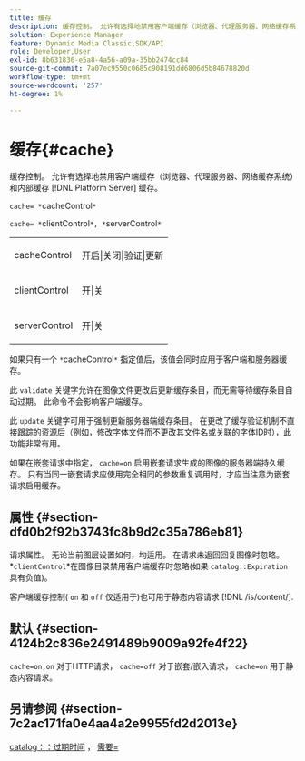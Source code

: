 ```yaml
---
title: 缓存
description: 缓存控制。 允许有选择地禁用客户端缓存（浏览器、代理服务器、网络缓存系统）和内部缓存 [!DNL Platform Server] 缓存。
solution: Experience Manager
feature: Dynamic Media Classic,SDK/API
role: Developer,User
exl-id: 8b631836-e5a8-4a56-a09a-35bb2474cc84
source-git-commit: 7a07ec9550c0685c908191dd6806d5b84678820d
workflow-type: tm+mt
source-wordcount: '257'
ht-degree: 1%

---
```


# 缓存{#cache}

缓存控制。 允许有选择地禁用客户端缓存（浏览器、代理服务器、网络缓存系统）和内部缓存 [!DNL Platform Server] 缓存。

`cache= *`cacheControl`*`

`cache= *`clientControl`*, *`serverControl`*`

<table id="simpletable_70ACECAEA02F400C83B598FA13F1D00B"> 
 <tr class="strow"> 
  <td class="stentry"> <p><span class="codeph"> <span class="varname"> cacheControl</span></span> </p> </td> 
  <td class="stentry"> <p><span class="codeph"> 开启|关闭|验证|更新</span> </p> </td> 
 </tr> 
 <tr class="strow"> 
  <td class="stentry"> <p><span class="codeph"> <span class="varname"> clientControl</span></span> </p></td> 
  <td class="stentry"> <p><span class="codeph"> 开|关</span> </p></td> 
 </tr> 
 <tr class="strow"> 
  <td class="stentry"> <p><span class="codeph"> <span class="varname"> serverControl</span></span> </p></td> 
  <td class="stentry"> <p><span class="codeph"> 开|关</span> </p></td> 
 </tr> 
</table>

如果只有一个 `*`cacheControl`*` 指定值后，该值会同时应用于客户端和服务器缓存。

此 `validate` 关键字允许在图像文件更改后更新缓存条目，而无需等待缓存条目自动过期。 此命令不会影响客户端缓存。

此 `update` 关键字可用于强制更新服务器端缓存条目。 在更改了缓存验证机制不直接跟踪的资源后（例如，修改字体文件而不更改其文件名或关联的字体ID时），此功能非常有用。

如果在嵌套请求中指定， `cache=on` 启用嵌套请求生成的图像的服务器端持久缓存。 只有当同一嵌套请求应使用完全相同的参数重复调用时，才应当注意为嵌套请求启用缓存。

## 属性 {#section-dfd0b2f92b3743fc8b9d2c35a786eb81}

请求属性。 无论当前图层设置如何，均适用。 在请求未返回回复图像时忽略。 *`clientControl`*在图像目录禁用客户端缓存时忽略(如果 `catalog::Expiration` 具有负值)。

客户端缓存控制( `on` 和 `off` 仅适用于)也可用于静态内容请求 [!DNL /is/content/].

## 默认 {#section-4124b2c836e2491489b9009a92fe4f22}

`cache=on,on` 对于HTTP请求， `cache=off` 对于嵌套/嵌入请求， `cache=on` 用于静态内容请求。

## 另请参阅 {#section-7c2ac171fa0e4aa4a2e9955fd2d2013e}

[catalog：：过期时间](../../../../../is-api/image-catalog/image-serving-api-ref/c-image-catalog-reference/c-image-svg-data-reference/c-image-data-reference/r-expiration-cat.md#reference-a7afd668ecbb4d2da65d86259aa6a28a) ， [需要=](../../../../../is-api/http-ref/image-serving-api-ref/c-http-protocol-reference/c-command-reference/r-req/r-req.md#reference-907cdb4a97034db7ad94695f25552e76)
